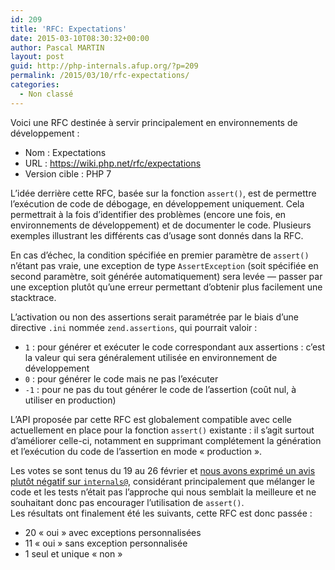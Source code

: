 ```yaml
---
id: 209
title: 'RFC: Expectations'
date: 2015-03-10T08:30:32+00:00
author: Pascal MARTIN
layout: post
guid: http://php-internals.afup.org/?p=209
permalink: /2015/03/10/rfc-expectations/
categories:
  - Non classé
---
```

Voici une RFC destinée à servir principalement en environnements de développement :

  * Nom : Expectations
  * URL : <https://wiki.php.net/rfc/expectations>
  * Version cible : PHP 7

L&rsquo;idée derrière cette RFC, basée sur la fonction `assert()`, est de permettre l&rsquo;exécution de code de débogage, en développement uniquement. Cela permettrait à la fois d&rsquo;identifier des problèmes (encore une fois, en environnements de développement) et de documenter le code. Plusieurs exemples illustrant les différents cas d&rsquo;usage sont donnés dans la RFC.

En cas d&rsquo;échec, la condition spécifiée en premier paramètre de `assert()` n&rsquo;étant pas vraie, une exception de type `AssertException` (soit spécifiée en second paramètre, soit générée automatiquement) sera levée &#8212; passer par une exception plutôt qu&rsquo;une erreur permettant d&rsquo;obtenir plus facilement une stacktrace.

L&rsquo;activation ou non des assertions serait paramétrée par le biais d&rsquo;une directive `.ini` nommée `zend.assertions`, qui pourrait valoir :

  * `1` : pour générer et exécuter le code correspondant aux assertions : c&rsquo;est la valeur qui sera généralement utilisée en environnement de développement
  * `0` : pour générer le code mais ne pas l&rsquo;exécuter
  * `-1` : pour ne pas du tout générer le code de l&rsquo;assertion (coût nul, à utiliser en production)

L&rsquo;API proposée par cette RFC est globalement compatible avec celle actuellement en place pour la fonction `assert()` existante : il s&rsquo;agit surtout d&rsquo;améliorer celle-ci, notamment en supprimant complétement la génération et l&rsquo;exécution du code de l&rsquo;assertion en mode &laquo;&nbsp;production&nbsp;&raquo;.

Les votes se sont tenus du 19 au 26 février et [nous avons exprimé un avis plutôt négatif sur `internals@`](http://news.php.net/php.internals/83912), considérant principalement que mélanger le code et les tests n&rsquo;était pas l&rsquo;approche qui nous semblait la meilleure et ne souhaitant donc pas encourager l&rsquo;utilisation de `assert()`.  
Les résultats ont finalement été les suivants, cette RFC est donc passée :

  * 20 &laquo;&nbsp;oui&nbsp;&raquo; avec exceptions personnalisées
  * 11 &laquo;&nbsp;oui&nbsp;&raquo; sans exception personnalisée
  * 1 seul et unique &laquo;&nbsp;non&nbsp;&raquo;
